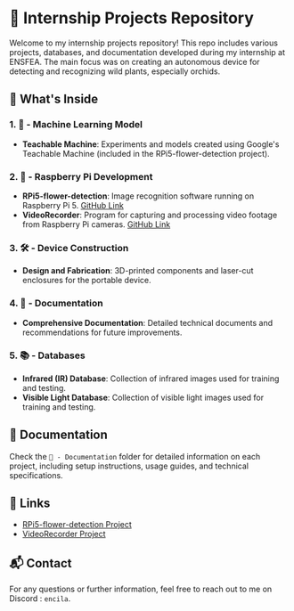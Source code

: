 
# 🌿 Internship Projects Repository

Welcome to my internship projects repository! This repo includes various projects, databases, and documentation developed during my internship at ENSFEA. The main focus was on creating an autonomous device for detecting and recognizing wild plants, especially orchids.

## 📂 What's Inside

### 1. 🤖 - Machine Learning Model
- **Teachable Machine**: Experiments and models created using Google's Teachable Machine (included in the RPi5-flower-detection project).

### 2. 🍓 - Raspberry Pi Development
- **RPi5-flower-detection**: Image recognition software running on Raspberry Pi 5. [GitHub Link](https://github.com/Encila/RPi5-flower-detection)
- **VideoRecorder**: Program for capturing and processing video footage from Raspberry Pi cameras. [GitHub Link](https://github.com/Encila/VideoRecorder)

### 3. 🛠️ - Device Construction
- **Design and Fabrication**: 3D-printed components and laser-cut enclosures for the portable device.

### 4. 📜 - Documentation
- **Comprehensive Documentation**: Detailed technical documents and recommendations for future improvements.

### 5. 📚 - Databases
- **Infrared (IR) Database**: Collection of infrared images used for training and testing.
- **Visible Light Database**: Collection of visible light images used for training and testing.

## 📜 Documentation

Check the `📜 - Documentation` folder for detailed information on each project, including setup instructions, usage guides, and technical specifications.

## 🔗 Links

- [RPi5-flower-detection Project](https://github.com/Encila/RPi5-flower-detection)
- [VideoRecorder Project](https://github.com/Encila/VideoRecorder)

## 📬 Contact

For any questions or further information, feel free to reach out to me on Discord : `encila`.
